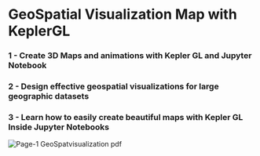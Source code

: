 # GeoSpatial Visualization Map with KeplerGL
### 1 - Create 3D Maps and animations with Kepler GL and Jupyter Notebook
### 2 - Design effective geospatial visualizations for large geographic datasets
### 3 - Learn how to easily create beautiful maps with Kepler GL Inside Jupyter Notebooks
![Page-1  GeoSpatvisualization pdf](https://user-images.githubusercontent.com/106122834/181863540-76f7c010-11dd-42be-b5b8-ef21c921b0d8.jpeg)





